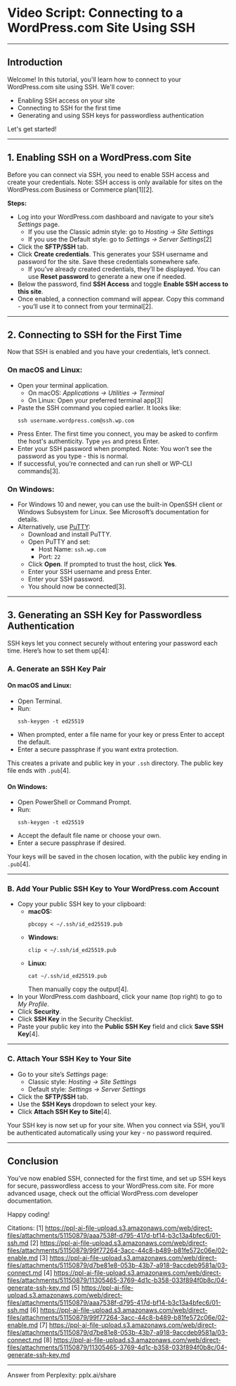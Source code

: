 # Video Script: Connecting to a WordPress.com Site Using SSH

---

## **Introduction**

Welcome! In this tutorial, you'll learn how to connect to your WordPress.com site using SSH. We'll cover:

- Enabling SSH access on your site
- Connecting to SSH for the first time
- Generating and using SSH keys for passwordless authentication

Let's get started!

---

## **1. Enabling SSH on a WordPress.com Site**

Before you can connect via SSH, you need to enable SSH access and create your credentials. Note: SSH access is only available for sites on the WordPress.com Business or Commerce plan[1][2].

**Steps:**

- Log into your WordPress.com dashboard and navigate to your site’s *Settings* page.
    - If you use the Classic admin style: go to *Hosting → Site Settings*
    - If you use the Default style: go to *Settings → Server Settings*[2]
- Click the **SFTP/SSH** tab.
- Click **Create credentials**. This generates your SSH username and password for the site. Save these credentials somewhere safe.
    - If you’ve already created credentials, they’ll be displayed. You can use **Reset password** to generate a new one if needed.
- Below the password, find **SSH Access** and toggle **Enable SSH access to this site**.
- Once enabled, a connection command will appear. Copy this command - you’ll use it to connect from your terminal[2].

---

## **2. Connecting to SSH for the First Time**

Now that SSH is enabled and you have your credentials, let’s connect.

### **On macOS and Linux:**

- Open your terminal application.
    - On macOS: *Applications → Utilities → Terminal*
    - On Linux: Open your preferred terminal app[3]
- Paste the SSH command you copied earlier. It looks like:
  ```
  ssh username.wordpress.com@ssh.wp.com
  ```
- Press Enter. The first time you connect, you may be asked to confirm the host's authenticity. Type `yes` and press Enter.
- Enter your SSH password when prompted. Note: You won’t see the password as you type - this is normal.
- If successful, you’re connected and can run shell or WP-CLI commands[3].

### **On Windows:**

- For Windows 10 and newer, you can use the built-in OpenSSH client or Windows Subsystem for Linux. See Microsoft’s documentation for details.
- Alternatively, use [PuTTY](https://www.putty.org/):
    - Download and install PuTTY.
    - Open PuTTY and set:
        - Host Name: `ssh.wp.com`
        - Port: `22`
    - Click **Open**. If prompted to trust the host, click **Yes**.
    - Enter your SSH username and press Enter.
    - Enter your SSH password.
    - You should now be connected[3].

---

## **3. Generating an SSH Key for Passwordless Authentication**

SSH keys let you connect securely without entering your password each time. Here’s how to set them up[4]:

### **A. Generate an SSH Key Pair**

#### **On macOS and Linux:**

- Open Terminal.
- Run:
  ```
  ssh-keygen -t ed25519
  ```
- When prompted, enter a file name for your key or press Enter to accept the default.
- Enter a secure passphrase if you want extra protection.

This creates a private and public key in your `.ssh` directory. The public key file ends with `.pub`[4].

#### **On Windows:**

- Open PowerShell or Command Prompt.
- Run:
  ```
  ssh-keygen -t ed25519
  ```
- Accept the default file name or choose your own.
- Enter a secure passphrase if desired.

Your keys will be saved in the chosen location, with the public key ending in `.pub`[4].

---

### **B. Add Your Public SSH Key to Your WordPress.com Account**

- Copy your public SSH key to your clipboard:
    - **macOS:**
      ```
      pbcopy < ~/.ssh/id_ed25519.pub
      ```
    - **Windows:**
      ```
      clip < ~/.ssh/id_ed25519.pub
      ```
    - **Linux:**
      ```
      cat ~/.ssh/id_ed25519.pub
      ```
      Then manually copy the output[4].
- In your WordPress.com dashboard, click your name (top right) to go to *My Profile*.
- Click **Security**.
- Click **SSH Key** in the Security Checklist.
- Paste your public key into the **Public SSH Key** field and click **Save SSH Key**[4].

---

### **C. Attach Your SSH Key to Your Site**

- Go to your site’s *Settings* page:
    - Classic style: *Hosting → Site Settings*
    - Default style: *Settings → Server Settings*
- Click the **SFTP/SSH** tab.
- Use the **SSH Keys** dropdown to select your key.
- Click **Attach SSH Key to Site**[4].

Your SSH key is now set up for your site. When you connect via SSH, you’ll be authenticated automatically using your key - no password required.

---

## **Conclusion**

You’ve now enabled SSH, connected for the first time, and set up SSH keys for secure, passwordless access to your WordPress.com site. For more advanced usage, check out the official WordPress.com developer documentation.

Happy coding!

Citations:
[1] https://ppl-ai-file-upload.s3.amazonaws.com/web/direct-files/attachments/51150879/aaa7538f-d795-417d-bf14-b3c13a4bfec6/01-ssh.md
[2] https://ppl-ai-file-upload.s3.amazonaws.com/web/direct-files/attachments/51150879/99f77264-3acc-44c8-b489-b81fe572c06e/02-enable.md
[3] https://ppl-ai-file-upload.s3.amazonaws.com/web/direct-files/attachments/51150879/d7be81e8-053b-43b7-a918-9accdeb9581a/03-connect.md
[4] https://ppl-ai-file-upload.s3.amazonaws.com/web/direct-files/attachments/51150879/11305465-3769-4d1c-b358-033f894f0b8c/04-generate-ssh-key.md
[5] https://ppl-ai-file-upload.s3.amazonaws.com/web/direct-files/attachments/51150879/aaa7538f-d795-417d-bf14-b3c13a4bfec6/01-ssh.md
[6] https://ppl-ai-file-upload.s3.amazonaws.com/web/direct-files/attachments/51150879/99f77264-3acc-44c8-b489-b81fe572c06e/02-enable.md
[7] https://ppl-ai-file-upload.s3.amazonaws.com/web/direct-files/attachments/51150879/d7be81e8-053b-43b7-a918-9accdeb9581a/03-connect.md
[8] https://ppl-ai-file-upload.s3.amazonaws.com/web/direct-files/attachments/51150879/11305465-3769-4d1c-b358-033f894f0b8c/04-generate-ssh-key.md

---
Answer from Perplexity: pplx.ai/share